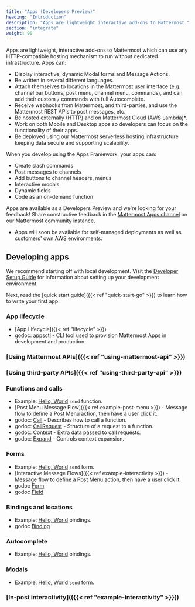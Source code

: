 ```yaml
---
title: "Apps (Developers Preview)"
heading: "Introduction"
description: "Apps are lightweight interactive add-ons to Mattermost."
section: "integrate"
weight: 90
---
```


Apps are lightweight, interactive add-ons to Mattermost which can use any HTTP-compatible hosting mechanism to run without dedicated infrastructure. Apps can:

- Display interactive, dynamic Modal forms and Message Actions.
- Be written in several different languages.
- Attach themselves to locations in the Mattermost user interface (e.g. channel bar buttons, post menu, channel menu, commands), and can add their custom `/` commands with full Autocomplete.
- Receive webhooks from Mattermost, and third-parties, and use the Mattermost REST APIs to post messages, etc.
- Be hosted externally (HTTP) and on Mattermost Cloud (AWS Lambda)*.
- Work on both Mobile and Desktop apps so developers can focus on the functionality of their apps.
- Be deployed using our Mattermost serverless hosting infrastructure keeping data secure and supporting scalability.

When you develop using the Apps Framework, your apps can:

- Create slash commands
- Post messages to channels
- Add buttons to channel headers, menus
- Interactive modals
- Dynamic fields
- Code as an on-demand function

Apps are available as a Developers Preview and we're looking for your feedback! Share constructive feedback in the [Mattermost Apps channel](https://community.mattermost.com/core/channels/mattermost-apps) on our Mattermost community instance.

* Apps will soon be available for self-managed deployments as well as customers' own AWS environments.

## Developing apps

We recommend starting off with local development. Visit the [Developer Setup Guide](https://developers.mattermost.com/contribute/server/developer-setup/) for information about setting up your development environment.

Next, read the [quick start guide]({{< ref  "quick-start-go" >}}) to learn how to write your first app.

### App lifecycle

- [App Lifecycle]({{< ref "lifecycle" >}})
- godoc: [appsctl](https://pkg.go.dev/github.com/mattermost/mattermost-plugin-apps/cmd/appsctl) - CLI tool used to provision Mattermost Apps in development and production.

### [Using Mattermost APIs]({{< ref "using-mattermost-api" >}})

### [Using third-party APIs]({{< ref "using-third-party-api" >}})

### Functions and calls

- Example: [Hello, World](https://github.com/mattermost/mattermost-plugin-apps/tree/master/examples/go/helloworld/hello.go#L45) `send` function.
- [Post Menu Message Flow]({{< ref example-post-menu >}}) - Message flow to define a Post Menu action, then have a user click it.
- godoc: [Call](https://pkg.go.dev/github.com/mattermost/mattermost-plugin-apps/apps#Call) - Describes how to call a function.
- godoc: [CallRequest](https://pkg.go.dev/github.com/mattermost/mattermost-plugin-apps/apps#CallRequest) - Structure of a request to a function.
- godoc: [Context](https://pkg.go.dev/github.com/mattermost/mattermost-plugin-apps/apps#Context) - Extra data passed to call requests.
- godoc: [Expand](https://pkg.go.dev/github.com/mattermost/mattermost-plugin-apps/apps#Expand) - Controls context expansion.

### Forms

- Example: [Hello, World](https://github.com/mattermost/mattermost-plugin-apps/tree/master/examples/go/helloworld/send_form.json) `send` form.
- [Interactive Message Flows]({{< ref example-interactivity >}}) - Message flow to define a Post Menu action, then have a user click it.
- godoc [Form](https://pkg.go.dev/github.com/mattermost/mattermost-plugin-apps/apps#Form)
- godoc [Field](https://pkg.go.dev/github.com/mattermost/mattermost-plugin-apps/apps#Field)

### Bindings and locations

- Example: [Hello, World](https://github.com/mattermost/mattermost-plugin-apps/tree/master/examples/go/helloworld/bindings.json) bindings.
- godoc [Binding](https://pkg.go.dev/github.com/mattermost/mattermost-plugin-apps/apps#Binding)

### Autocomplete

- Example: [Hello, World](https://github.com/mattermost/mattermost-plugin-apps/tree/master/examples/go/helloworld/bindings.json) bindings.

### Modals

- Example: [Hello, World](https://github.com/mattermost/mattermost-plugin-apps/tree/master/examples/go/helloworld/send_form.json) `send` form.

### [In-post interactivity](({{< ref "example-interactivity" >}}))

